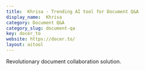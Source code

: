 ```yaml
---
title:  Khrisa - Trending AI tool for Document Q&A
display_name:  Khrisa
category: Document Q&A
category_slug: document-qa
key: docer_to
website: https://docer.to/
layout: aitool
---
```


Revolutionary document collaboration solution.
